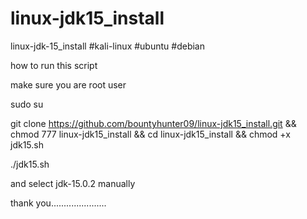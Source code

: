 # linux-jdk15_install

linux-jdk-15_install
#kali-linux #ubuntu #debian

how to run this script

make sure you are root user

sudo su

git clone https://github.com/bountyhunter09/linux-jdk15_install.git && chmod 777 linux-jdk15_install && cd linux-jdk15_install && chmod +x jdk15.sh

./jdk15.sh

and select jdk-15.0.2 manually

thank you......................
